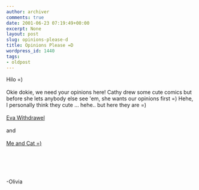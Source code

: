 ```yaml
---
author: archiver
comments: true
date: 2001-06-23 07:19:49+00:00
excerpt: None
layout: post
slug: opinions-please-d
title: Opinions Please =D
wordpress_id: 1440
tags:
- oldpost
---
```


Hilo =)<br /><br />Okie dokie, we need your opinions here! Cathy drew some cute comics but before she lets anybody else see 'em, she wants our opinions first =) Hehe, I personally think they cute ... hehe.. but here they are =)<br /><br /><a href="http://www21.brinkster.com/lostart/hyper/evawithdrawel.html">Eva Withdrawel</a><br /><br />and<br /><br /><a href="http://www21.brinkster.com/lostart/hyper/aznangels.html">Me and Cat =)</a> <br /><br /><br /><br /><br /><br />-Olivia